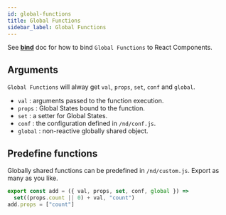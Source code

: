 ```yaml
---
id: global-functions
title: Global Functions
sidebar_label: Global Functions
---
```


See **[bind](/next-dapp/docs/bind)** doc for how to bind `Global Functions` to React Components.

## Arguments

`Global Functions` will alway get `val`, `props`, `set`, `conf` and `global`.

* `val` : arguments passed to the function execution.
* `props` : Global States bound to the function.
* `set` : a setter for Global States.
* `conf` : the configuration defined in `/nd/conf.js`.
* `global` : non-reactive globally shared object.

## Predefine functions

Globally shared functions can be predefined in `/nd/custom.js`. Export as many as you like.

```javascript
export const add = ({ val, props, set, conf, global }) =>
  set((props.count || 0) + val, "count")
add.props = ["count"]
```
